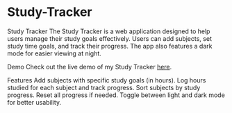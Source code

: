 # Study-Tracker
Study Tracker
The Study Tracker is a web application designed to help users manage their study goals effectively. Users can add subjects, set study time goals, and track their progress. The app also features a dark mode for easier viewing at night.

Demo
Check out the live demo of my Study Tracker <a href="https://davidtechie.github.io/Study-Tracker/" target="_blank">here</a>.

Features
Add subjects with specific study goals (in hours).
Log hours studied for each subject and track progress.
Sort subjects by study progress.
Reset all progress if needed.
Toggle between light and dark mode for better usability.
